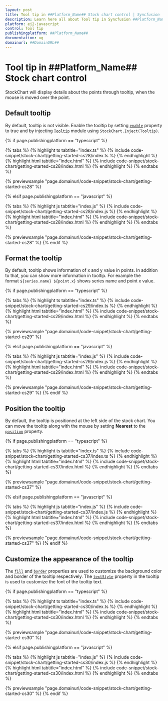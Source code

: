 ```yaml
---
layout: post
title: Tool tip in ##Platform_Name## Stock chart control | Syncfusion
description: Learn here all about Tool tip in Syncfusion ##Platform_Name## Stock chart control of Syncfusion Essential JS 2 and more.
platform: ej2-javascript
control: Tool tip 
publishingplatform: ##Platform_Name##
documentation: ug
domainurl: ##DomainURL##
---
```


# Tool tip in ##Platform_Name## Stock chart control

<!-- markdownlint-disable MD036 -->

StockChart will display details about the points through tooltip, when the mouse is moved over the point.

## Default tooltip

By default, tooltip is not visible. Enable the tooltip by setting [`enable`](../api/chart/tooltipSettings/#enable) property to true and by injecting [`Tooltip`](../api/stock-chart/stockChartModel/#tooltip) module using `StockChart.Inject(Tooltip)`.

{% if page.publishingplatform == "typescript" %}

 {% tabs %}
{% highlight ts tabtitle="index.ts" %}
{% include code-snippet/stock-chart/getting-started-cs28/index.ts %}
{% endhighlight %}
{% highlight html tabtitle="index.html" %}
{% include code-snippet/stock-chart/getting-started-cs28/index.html %}
{% endhighlight %}
{% endtabs %}
        
{% previewsample "page.domainurl/code-snippet/stock-chart/getting-started-cs28" %}

{% elsif page.publishingplatform == "javascript" %}

{% tabs %}
{% highlight js tabtitle="index.js" %}
{% include code-snippet/stock-chart/getting-started-cs28/index.js %}
{% endhighlight %}
{% highlight html tabtitle="index.html" %}
{% include code-snippet/stock-chart/getting-started-cs28/index.html %}
{% endhighlight %}
{% endtabs %}

{% previewsample "page.domainurl/code-snippet/stock-chart/getting-started-cs28" %}
{% endif %}

<!-- markdownlint-disable MD013 -->

## Format the tooltip

<!-- markdownlint-disable MD013 -->

By default, tooltip shows information of x and y value in points. In addition to that, you can show more information in tooltip. For example the format `${series.name} ${point.x}` shows series name and point x value.

{% if page.publishingplatform == "typescript" %}

 {% tabs %}
{% highlight ts tabtitle="index.ts" %}
{% include code-snippet/stock-chart/getting-started-cs29/index.ts %}
{% endhighlight %}
{% highlight html tabtitle="index.html" %}
{% include code-snippet/stock-chart/getting-started-cs29/index.html %}
{% endhighlight %}
{% endtabs %}
        
{% previewsample "page.domainurl/code-snippet/stock-chart/getting-started-cs29" %}

{% elsif page.publishingplatform == "javascript" %}

{% tabs %}
{% highlight js tabtitle="index.js" %}
{% include code-snippet/stock-chart/getting-started-cs29/index.js %}
{% endhighlight %}
{% highlight html tabtitle="index.html" %}
{% include code-snippet/stock-chart/getting-started-cs29/index.html %}
{% endhighlight %}
{% endtabs %}

{% previewsample "page.domainurl/code-snippet/stock-chart/getting-started-cs29" %}
{% endif %}

## Position the tooltip

By default, the tooltip is positioned at the left side of the stock chart. You can move the tooltip along with the mouse by setting **Nearest** to the [`position`](../api/stock-chart/stockTooltipSettings/#position) property.

{% if page.publishingplatform == "typescript" %}

 {% tabs %}
{% highlight ts tabtitle="index.ts" %}
{% include code-snippet/stock-chart/getting-started-cs37/index.ts %}
{% endhighlight %}
{% highlight html tabtitle="index.html" %}
{% include code-snippet/stock-chart/getting-started-cs37/index.html %}
{% endhighlight %}
{% endtabs %}
        
{% previewsample "page.domainurl/code-snippet/stock-chart/getting-started-cs37" %}

{% elsif page.publishingplatform == "javascript" %}

{% tabs %}
{% highlight js tabtitle="index.js" %}
{% include code-snippet/stock-chart/getting-started-cs37/index.js %}
{% endhighlight %}
{% highlight html tabtitle="index.html" %}
{% include code-snippet/stock-chart/getting-started-cs37/index.html %}
{% endhighlight %}
{% endtabs %}

{% previewsample "page.domainurl/code-snippet/stock-chart/getting-started-cs37" %}
{% endif %}

## Customize the appearance of the tooltip

The [`fill`](../api/chart/tooltipSettingsModel/#fill) and [`border`](../api/chart/tooltipSettingsModel/#border) properties are used to customize the background color and border of the tooltip respectively. The [`textStyle`](../api/chart/tooltipSettingsModel/#textStyle) property in the tooltip is used to customize the font of the tooltip text.

{% if page.publishingplatform == "typescript" %}

 {% tabs %}
{% highlight ts tabtitle="index.ts" %}
{% include code-snippet/stock-chart/getting-started-cs30/index.ts %}
{% endhighlight %}
{% highlight html tabtitle="index.html" %}
{% include code-snippet/stock-chart/getting-started-cs30/index.html %}
{% endhighlight %}
{% endtabs %}
        
{% previewsample "page.domainurl/code-snippet/stock-chart/getting-started-cs30" %}

{% elsif page.publishingplatform == "javascript" %}

{% tabs %}
{% highlight js tabtitle="index.js" %}
{% include code-snippet/stock-chart/getting-started-cs30/index.js %}
{% endhighlight %}
{% highlight html tabtitle="index.html" %}
{% include code-snippet/stock-chart/getting-started-cs30/index.html %}
{% endhighlight %}
{% endtabs %}

{% previewsample "page.domainurl/code-snippet/stock-chart/getting-started-cs30" %}
{% endif %}
